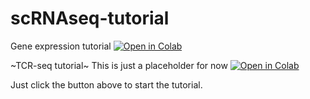 # scRNAseq-tutorial

Gene expression tutorial
[![Open in Colab](https://colab.research.google.com/assets/colab-badge.svg)](https://colab.research.google.com/github/tuonglab/scRNAseq-tutorial/blob/master/notebook/tuong_dpt_GEX_tutorial.ipynb)

~TCR-seq tutorial~ This is just a placeholder for now
[![Open in Colab](https://colab.research.google.com/assets/colab-badge.svg)](https://colab.research.google.com/github/tuonglab/scRNAseq-tutorial/blob/master/notebook/tuong_dpt_TCR_tutorial.ipynb)


Just click the button above to start the tutorial.
